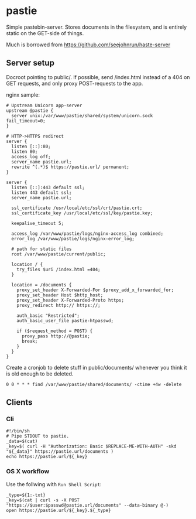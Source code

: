 # pastie

Simple pastebin-server. Stores documents in the filesystem, and is entirely
static on the GET-side of things.

Much is borrowed from https://github.com/seejohnrun/haste-server


## Server setup

Docroot pointing to public/. If possible, send /index.html instead of a 404 on
GET requests, and only proxy POST-requests to the app.

nginx sample:

    # Upstream Unicorn app-server
    upstream @pastie {
      server unix:/var/www/pastie/shared/system/unicorn.sock fail_timeout=0;
    }

    # HTTP->HTTPS redirect
    server {
      listen [::]:80;
      listen 80;
      access_log off;
      server_name pastie.url;
      rewrite ^(.*)$ https://pastie.url/ permanent;
    }

    server {
      listen [::]:443 default ssl;
      listen 443 default ssl;
      server_name pastie.url;

      ssl_certificate /usr/local/etc/ssl/crt/pastie.crt;
      ssl_certificate_key /usr/local/etc/ssl/key/pastie.key;

      keepalive_timeout 5;

      access_log /var/www/pastie/logs/nginx-access_log combined;
      error_log /var/www/pastie/logs/nginx-error_log;

      # path for static files
      root /var/www/pastie/current/public;

      location / {
        try_files $uri /index.html =404;
      }

      location = /documents {
        proxy_set_header X-Forwarded-For $proxy_add_x_forwarded_for;
        proxy_set_header Host $http_host;
        proxy_set_header X-Forwarded-Proto https;
        proxy_redirect http:// https://;

        auth_basic "Restricted";
        auth_basic_user_file pastie-htpasswd;

        if ($request_method = POST) {
          proxy_pass http://@pastie;
          break;
        }
      }
    }

Create a cronjob to delete stuff in public/documents/ whenever you think it is
old enough to be deleted.

    0 0 * * * find /var/www/pastie/shared/documents/ -ctime +4w -delete

## Clients

### Cli

    #!/bin/sh
    # Pipe STDOUT to pastie.
    _data=$(cat)
    _key=$( curl -H "Authorization: Basic $REPLACE-ME-WITH-AUTH" -skd "${_data}" https://pastie.url/documents )
    echo https://pastie.url/${_key}

### OS X workflow
    
Use the follwing with `Run Shell Script`:

    _type=${1:-txt}
    _key=$(cat | curl -s -X POST "https://$user:$passwd@pastie.url/documents" --data-binary @-)
    open https://pastie.url/${_key}.${_type}
